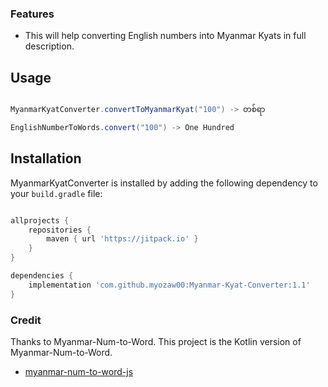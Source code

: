 

### Features

- This will help converting English numbers into Myanmar Kyats in full description.

## Usage
```java

MyanmarKyatConverter.convertToMyanmarKyat("100") -> တစ်ရာ

EnglishNumberToWords.convert("100") -> One Hundred

```


## Installation

MyanmarKyatConverter is installed by adding the following dependency to your `build.gradle` file:

```groovy

allprojects {
	repositories {
		maven { url 'https://jitpack.io' }
	}
}

dependencies {
	implementation 'com.github.myozaw00:Myanmar-Kyat-Converter:1.1'
}
```

### Credit
Thanks to Myanmar-Num-to-Word. This project is the Kotlin version of Myanmar-Num-to-Word.

- [myanmar-num-to-word-js](https://github.com/stevenay/myanmar-num-to-word-js)   



